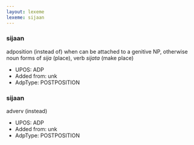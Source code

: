 ```yaml
---
layout: lexeme
lexeme: sijaan
---
```


###  sijaan

adposition (instead of) when can be attached to a genitive NP, otherwise noun forms of *sija* (place), verb *sijata* (make place)
* UPOS:  ADP
* Added from:  unk
* AdpType:  POSTPOSITION


###  sijaan

adverv (instead)
* UPOS:  ADP
* Added from:  unk
* AdpType:  POSTPOSITION

